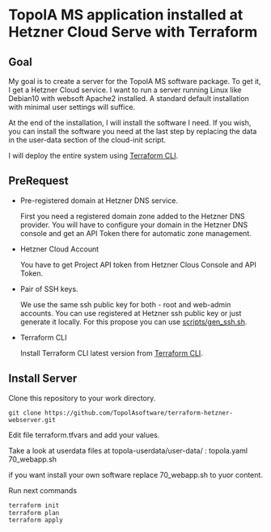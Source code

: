 # TopolA MS application installed at Hetzner Cloud Serve with Terraform

## Goal

My goal is to create a server for the TopolA MS software package. To get it, I get a Hetzner Cloud service.
I want to run a server running Linux like Debian10 with websoft Apache2 installed.
A standard default installation with minimal user settings will suffice.

At the end of the installation, I will install the software I need.
If you wish, you can install the software you need at the last step by replacing
the data in the user-data section of the cloud-init script. 

I will deploy the entire system using [Terraform CLI](https://www.terraform.io/downloads.html).

## PreRequest

- Pre-registered domain at Hetzner DNS service.

  First you need a registered domain zone added to the Hetzner DNS provider.
  You will have to configure your domain in the Hetzner DNS console
  and get an API Token there for automatic zone management.

- Hetzner Cloud Account

  You have to get Project API token from Hetzner Clous Console and API Token.

- Pair of SSH keys.

  We use the same ssh public key for both -  root and web-admin accounts.
  You can use registered at Hetzner ssh public key or just generate it
  locally. For this propose you can use [scripts/gen_ssh.sh](./scripts/).

- Terraform CLI

  Install Terraform CLI latest version from [Terraform CLI](https://www.terraform.io/downloads.html).
 

## Install Server

Clone this repository to your work directory.

`git clone https://github.com/TopolAsoftware/terraform-hetzner-webserver.git`
  
Edit file terraform.tfvars and add your values.

Take a look at userdata files at topola-userdata/user-data/ :
    topola.yaml
    70_webapp.sh

  if you want install your own software replace 70_webapp.sh to yuor content.

Run next commands

```sh
terraform init
terraform plan
terraform apply
```


